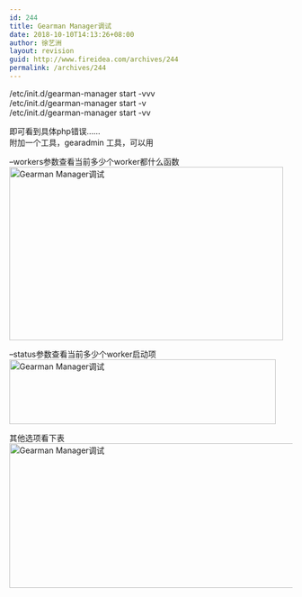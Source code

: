 ```yaml
---
id: 244
title: Gearman Manager调试
date: 2018-10-10T14:13:26+08:00
author: 徐艺洲
layout: revision
guid: http://www.fireidea.com/archives/244
permalink: /archives/244
---
```

<div id="sina_keyword_ad_area2" class="articalContent   ">
  /etc/init.d/gearman-manager start -vvv<br />/etc/init.d/gearman-manager start -v<br />/etc/init.d/gearman-manager start -vv</p> 
  
  <p>
    即可看到具体php错误……<br />附加一个工具，gearadmin 工具，可以用
  </p>
  
  <p>
    &#8211;workers参数查看当前多少个worker都什么函数<br /><img ALT="" NAME="image_operate_15791361784188271"  TITLE="Gearman Manager调试" /><br /><a href="http://photo.blog.sina.com.cn/showpic.html#blogid=54ef398901018hqe&#038;url=http://s9.sinaimg.cn/orignal/54ef3989td68926070db8" TARGET="_blank"><img src="http://simg.sinajs.cn/blog7style/images/common/sg_trans.gif" real_src ="http://s9.sinaimg.cn/mw690/54ef3989td68926070db8&690" HEIGHT="308" WIDTH="487" NAME="image_operate_46591361784507622" ALT="Gearman Manager调试" TITLE="Gearman Manager调试" /></a>
  </p>
  
  <p>
    &#8211;status参数查看当前多少个worker启动项<br /><img ALT="" NAME="image_operate_98521361784185468"  TITLE="Gearman Manager调试" /><a href="http://photo.blog.sina.com.cn/showpic.html#blogid=54ef398901018hqe&#038;url=http://s4.sinaimg.cn/orignal/54ef3989td6892a0e6bf3" TARGET="_blank"><img src="http://simg.sinajs.cn/blog7style/images/common/sg_trans.gif" real_src ="http://s4.sinaimg.cn/mw690/54ef3989td6892a0e6bf3&690" HEIGHT="115" WIDTH="474" NAME="image_operate_51471361784513472" ALT="Gearman Manager调试" TITLE="Gearman Manager调试" /></a>
  </p>
  
  <p>
    其他选项看下表<br /><img ALT="" NAME="image_operate_18411361784196026"  TITLE="Gearman Manager调试" /><a href="http://photo.blog.sina.com.cn/showpic.html#blogid=54ef398901018hqe&#038;url=http://s1.sinaimg.cn/orignal/54ef3989td68927b232e0" TARGET="_blank"><img src="http://simg.sinajs.cn/blog7style/images/common/sg_trans.gif" real_src ="http://s1.sinaimg.cn/mw690/54ef3989td68927b232e0&690" HEIGHT="257" WIDTH="690" NAME="image_operate_23141361784519520" ALT="Gearman Manager调试" TITLE="Gearman Manager调试" /></a>
  </p>